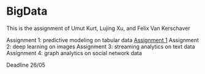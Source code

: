 # BigData

This is the assignment of Umut Kurt, Lujing Xu, and Felix Van Kerschaver

Assignment 1: predictive modeling on tabular data
[Assignment 1]([https://link-url-here.org](https://github.com/felixvk1234/BigData/tree/a5da76481a1f72c476d0ac786f4b326c9ae0aa8f/Assignment1))
Assignment 2: deep learning on images
Assignment 3: streaming analytics on text data
Assignment 4: graph analytics on social network data

Deadline 26/05
